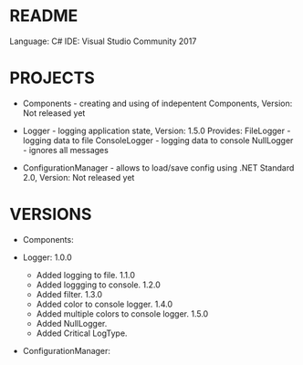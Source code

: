 # README #
Language: C#
IDE: Visual Studio Community 2017

# PROJECTS #

* Components - creating and using of indepentent Components, Version: Not released yet

* Logger - logging application state, Version: 1.5.0
	Provides: 
	FileLogger - logging data to file
	ConsoleLogger - logging data to console
	NullLogger - ignores all messages
	
* ConfigurationManager - allows to load/save config using .NET Standard 2.0, Version: Not released yet

# VERSIONS #
* Components:

* Logger:
1.0.0 
	- Added logging to file.
1.1.0
	- Added loggging to console.
1.2.0
	- Added filter.
1.3.0
	- Added color to console logger.
1.4.0
	- Added multiple colors to console logger.
1.5.0
	- Added NullLogger.
	- Added Critical LogType.
* ConfigurationManager:
